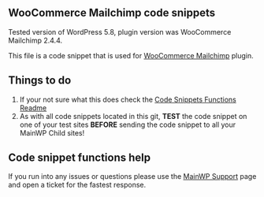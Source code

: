 ## WooCommerce Mailchimp code snippets

Tested version of WordPress 5.8, plugin version was WooCommerce Mailchimp 2.4.4.

This file is a code snippet that is used for [WooCommerce Mailchimp](https://wordpress.org/plugins/woocommerce-mailchimp/) plugin. 

## Things to do

1. If your not sure what this does check the [Code Snippets Functions Readme](https://github.com/mainwp/Code-Snippets-Functions/blob/master/README.md)
2. As with all code snippets located in this git, **TEST** the code snippet on one of your test sites **BEFORE** sending the code snippet to all your MainWP Child sites!

## Code snippet functions help

If you run into any issues or questions please use the [MainWP Support](https://mainwp.com/support/) page and open a ticket for the fastest response.
